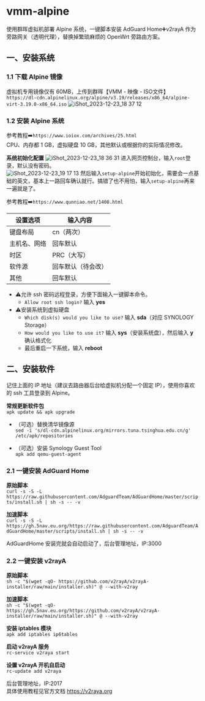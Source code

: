 # vmm-alpine

使用群晖虚拟机部署 Alpine 系统，一键脚本安装 AdGuard Home➕v2rayA 作为旁路网关（透明代理），替换掉繁琐麻烦的 OpenWrt 旁路由方案。

## 一、安装系统

### 1.1 下载 Alpine 镜像
虚拟机专用镜像仅有 60MB，上传到群晖【VMM - 映像 - ISO文件】  
`https://dl-cdn.alpinelinux.org/alpine/v3.19/releases/x86_64/alpine-virt-3.19.0-x86_64.iso`
![iShot_2023-12-23_18 37 12](https://github.com/juneix/vmm-alpine/assets/81808039/2a1e8d6f-08a9-4c01-a437-ca40d45d2c3a)

### 1.2 安装 Alpine 系统
参考教程➡️`https://www.ioiox.com/archives/25.html`  
CPU、内存都 1 GB，虚拟硬盘 10 GB，其他默认或根据你的实际情况修改。

**系统初始化配置**
![iShot_2023-12-23_18 36 31](https://github.com/juneix/vmm-alpine/assets/81808039/8d55dc5a-2f01-4b2a-89d5-c453ce82b8e7)
进入网页控制台，输入`root`登录，默认没有密码。  
![iShot_2023-12-23_19 17 13](https://github.com/juneix/vmm-alpine/assets/81808039/4dbbebac-5106-4e2d-9ac0-378e6745de32)
然后输入`setup-alpine`开始初始化，需要会一点基础的英文，基本上一路回车确认就行。搞错了也不用怕，输入`setup-alpine`再来一遍就是了。  

参考教程➡️`https://www.qunniao.net/1408.html`

| 设置选项               | 输入内容        |
| -------------------- | -------------- |
| 键盘布局               | cn（两次）      |
| 主机名、网络            | 回车默认        |
| 时区                  | PRC（大写）     |
| 软件源                | 回车默认（待会改）|
| 其他                  | 回车默认        |

- ⚠️允许 ssh 密码远程登录，方便下面输入一键脚本命令。  
  - `Allow root ssh login?` 输入 **yes**  
- ⚠️安装系统到虚拟硬盘  
  - `Which disk(s) would you like to use?` 输入 **sda**（对应 SYNOLOGY Storage）  
  - `How would you like to use it?` 输入 **sys**（安装系统盘），然后输入 **y** 确认格式化
  - 最后重启一下系统，输入 **reboot**

## 二、安装软件
记住上面的 IP 地址（建议去路由器后台给虚拟机分配一个固定 IP），使用你喜欢的 ssh 工具登录到 Alpine。

**常规更新软件包**  
`apk update && apk upgrade`

- （可选）替换清华镜像源  
`sed -i 's/dl-cdn.alpinelinux.org/mirrors.tuna.tsinghua.edu.cn/g' /etc/apk/repositories`

- （可选）安装 Synology Guest Tool  
`apk add qemu-guest-agent`

### 2.1 一键安装 AdGuard Home
**原始脚本**  
`curl -s -S -L https://raw.githubusercontent.com/AdguardTeam/AdGuardHome/master/scripts/install.sh | sh -s -- -v`  

**加速脚本**  
`curl -s -S -L https://gh.5nav.eu.org/https://raw.githubusercontent.com/AdguardTeam/AdGuardHome/master/scripts/install.sh | sh -s -- -v`  

AdGuardHome 安装完就会自动启动了，后台管理地址，IP:3000  

### 2.2 一键安装 v2rayA
**原始脚本**  
`sh -c "$(wget -qO- https://github.com/v2rayA/v2rayA-installer/raw/main/installer.sh)" @ --with-v2ray`  

**加速脚本**  
`sh -c "$(wget -qO- https://gh.5nav.eu.org/https://github.com/v2rayA/v2rayA-installer/raw/main/installer.sh)" @ --with-v2ray`  

**安装 iptables 模块**  
`apk add iptables ip6tables`

**启动 v2rayA 服务**  
`rc-service v2raya start`  

**设置 v2rayA 开机自启动**  
`rc-update add v2raya`  

后台管理地址，IP:2017  
具体使用教程见官方文档 https://v2raya.org
